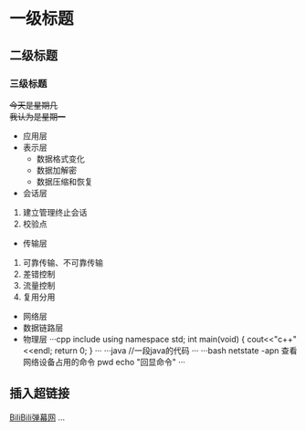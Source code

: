 # 一级标题
## 二级标题
### 三级标题
~~今天是星期几~~<br>~~我认为是星期一~~<br>
* 应用层
* 表示层
  * 数据格式变化
  * 数据加解密
  * 数据压缩和恢复
* 会话层
1. 建立管理终止会话
2. 校验点
* 传输层
1. 可靠传输、不可靠传输
2. 差错控制
3. 流量控制
4. 复用分用
* 网络层
* 数据链路层
* 物理层
···cpp
   include<iostream>
  using namespace std;
  int main(void)
{
cout<<"c++"<<endl;
return 0;
}
···
···java
  //一段java的代码
···
···bash
   netstate -apn 查看网络设备占用的命令
   pwd
   echo "回显命令"
···
## 插入超链接
[BiliBili弹幕网](https://www.bilibili.com "点击进入B站") 
...
 